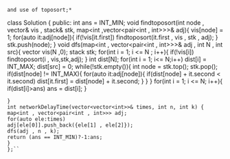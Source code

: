 ```***Using (DFS + stack)
and use of toposort;*
```
class Solution {
public:
int ans = INT_MIN;
void findtoposort(int node , vector<int>& vis , stack<int>& stk, map<int ,vector<pair<int , int>>>& adj){
vis[node] = 1;
for(auto it:adj[node]){
if(!vis[it.first])
findtoposort(it.first , vis , stk , adj);
}
stk.push(node);
}
void dfs(map<int , vector<pair<int , int>>>& adj , int N , int src){
vector<int> vis(N ,0);
stack<int> stk;
for(int i = 1; i <= N ; i++){
if(!vis[i])
findtoposort(i , vis,stk,adj);
}
int dist[N];
for(int i = 1; i<= N;i++)
dist[i] = INT_MAX;
dist[src] = 0;
while(!stk.empty()){
int node = stk.top();
stk.pop();
if(dist[node] != INT_MAX){
for(auto it:adj[node]){
if(dist[node] + it.second < it.second)
dist[it.first] = dist[node] + it.second;
}
}
}
for(int i = 1; i <= N; i++){
if(dist[i]>ans)
ans = dist[i];
}
```
}
int networkDelayTime(vector<vector<int>>& times, int n, int k) {
map<int , vector<pair<int , int>>> adj;
for(auto ele:times)
adj[ele[0]].push_back({ele[1] , ele[2]});
dfs(adj , n , k);
return (ans == INT_MIN)?-1:ans;
}
};``
```
​